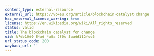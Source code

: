 ```yaml
---
content_type: external-resource
external_url: https://voxeu.org/article/blockchain-catalyst-change
has_external_license_warning: true
license: https://en.wikipedia.org/wiki/All_rights_reserved
status: valid
title: The blockchain catalyst for change
uid: b7db10d0-54ad-4a8a-9f0c-5aadd112fce8
url_status_code: 200
wayback_url: ''
---
```

